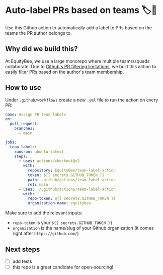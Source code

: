 # Auto-label PRs based on teams 🏷👥

Use this Github action to automatically add a label to PRs based on the teams the PR author belongs to.

## Why did we build this?

At EquityBee, we use a large monorepo where multiple teams/squads collaborate. Due to [Github's PR filtering limitations](https://docs.github.com/en/issues/tracking-your-work-with-issues/filtering-and-searching-issues-and-pull-requests), we built this action to easily filter PRs based on the author's team membership.

## How to use

Under `.github/workflows` create a new `.yml` file to run the action on every PR:

```yaml
name: Assign PR team labels
on:
  pull_request:
    branches:
      - main

jobs:
  team-labels:
    runs-on: ubuntu-latest
    steps:
      - uses: actions/checkout@v2
        with:
          repository: EquityBee/team-label-action
          token: ${{ secrets.GITHUB_TOKEN }}
          path: .github/actions/team-label-action
          ref: main
      - uses: ./.github/actions/team-label-action
        with:
          repo-token: ${{ secrets.GITHUB_TOKEN }}
          organization-name: equitybee
```

Make sure to add the relevant inputs:

- `repo-token` is your `${{ secrets.GITHUB_TOKEN }}`
- `organization` is the name/slug of your Github organization (it comes right after `https://github.com/`)

## Next steps

- [ ] add tests
- [ ] this repo is a great candidate for open-sourcing!
